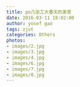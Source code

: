 ```yaml
---
title: po几张工大春天的美景
date: 2016-03-11 18:02:00
author: yosef gao
tags: zjut
categories: Others
photos:
- images/2.jpg
- images/3.jpg
- images/4.jpg
- images/6.jpg
- images/7.jpg
- images/8.jpg
---
```


